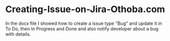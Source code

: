 # Creating-Issue-on-Jira-Othoba.com

In the docx file I showed how to create a issue type "Bug" and update it in To Do, then In Progress and Done and also notify developer about a bug with details.

